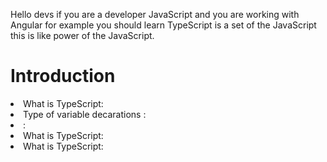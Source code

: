  Hello devs if you are a developer JavaScript and you are working with Angular
 for example you should learn TypeScript is a set of the JavaScript this is like power of the JavaScript.


   
   <H1> Introduction </h1>
   
   <li>What is TypeScript:</li>
   <li>Type of variable  decarations :</li>
   <li>:</li>
   <li>What is TypeScript:</li>
   <li>What is TypeScript:</li>

